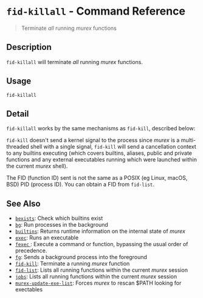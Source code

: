 # `fid-killall` - Command Reference

> Terminate _all_ running _murex_ functions

## Description

`fid-killall` will terminate _all_ running _murex_ functions.

## Usage

    fid-killall

## Detail

`fid-killall` works by the same mechanisms as `fid-kill`, described below:

`fid-kill` doesn't send a kernel signal to the process since _murex_ is
a multi-threaded shell with a single signal, `fid-kill` will send a
cancellation context to any builtins executing (which covers builtins,
aliases, public and private functions and any external executables running
which were launched within the current _murex_ shell).

The FID (function ID) sent is not the same as a POSIX (eg Linux, macOS, BSD)
PID (process ID). You can obtain a FID from `fid-list`.

## See Also

* [`bexists`](../commands/bexists.md):
  Check which builtins exist
* [`bg`](../commands/bg.md):
  Run processes in the background
* [`builtins`](../commands/runtime.md):
  Returns runtime information on the internal state of _murex_
* [`exec`](../commands/exec.md):
  Runs an executable
* [`fexec` ](../commands/fexec.md):
  Execute a command or function, bypassing the usual order of precedence.
* [`fg`](../commands/fg.md):
  Sends a background process into the foreground
* [`fid-kill`](../commands/fid-kill.md):
  Terminate a running _murex_ function
* [`fid-list`](../commands/fid-list.md):
  Lists all running functions within the current _murex_ session
* [`jobs`](../commands/fid-list.md):
  Lists all running functions within the current _murex_ session
* [`murex-update-exe-list`](../commands/murex-update-exe-list.md):
  Forces _murex_ to rescan $PATH looking for exectables